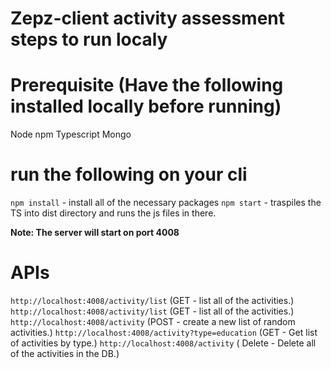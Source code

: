 # Zepz-client activity assessment steps to run localy

# Prerequisite (Have the following installed locally before running)
Node
npm
Typescript
Mongo

# run the following on your cli
`npm install` - install all of the necessary packages 
`npm start` - traspiles the TS into dist directory and runs the js files in there. 

**Note: The server will start on port 4008**

# APIs
`http://localhost:4008/activity/list` (GET - list all of the activities.)
`http://localhost:4008/activity/list` (GET - list all of the activities.)
`http://localhost:4008/activity` (POST - create a new list of random activities.)
`http://localhost:4008/activity?type=education` (GET - Get list of activities by type.)
`http://localhost:4008/activity` ( Delete - Delete all of the activities in the DB.)
